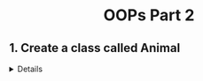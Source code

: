 <div align = "center">

# OOPs Part 2

</div>

## 1. Create a class called Animal

<details>

### Problem Description

```
Create a class called "Animal" with the following method:

makeSound: a method that returns a string "Some generic animal sound"

Then, create two subclasses of Animal called "Dog" and "Cat" with the following methods:

makeSound: a method in the Dog class that returns a string "Bark"

makeSound: a method in the Cat class that returns a string "Meow"
```

**Example 1:**

```js
Input:
 ["Solution", "makeAnimalSound", "makeDogSound", "makeCatSound"]
 [[], [], [], []]Output: [null, "Some generic animal sound", "Bark", "Meow"]
```

**Solutions**

- <details>

    <summary>My Code</summary>

    <br>

  ```cpp
  class Solution {
  public:
      Solution() {

      }

      string makeAnimalSound() {
          return "Some generic animal sound";
      }

      string makeDogSound() {
          return "Bark";
      }

      string makeCatSound() {
          return "Meow";
      }
  }
  ```

    </details>

- <details>

    <summary>Editorial</summary>

    <br>

  ```cpp
    class Animal {
    public:
        // Method that returns a string "Some generic animal sound"
        string makeSound() {
            return "Some generic animal sound";
        }
    };

    class Dog : public Animal {
    public:
        // Overrides the makeSound method in the Animal class
        string makeSound() {
            return "Bark";
        }
    };

    class Cat : Animal {
    public:
        // Overrides the makeSound method in the Animal class
        string makeSound() {
            return "Meow";
        }
    };

    class Solution {
    public:
        Solution() {

        }

        string makeAnimalSound() {
            Animal animal;
            return animal.makeSound();
        }

        string makeDogSound() {
            Dog dog;
            return dog.makeSound();
        }

        string makeCatSound() {
            Cat cat;
            return cat.makeSound();
        }
    }
  ```

    </details>

</details>

</details>
